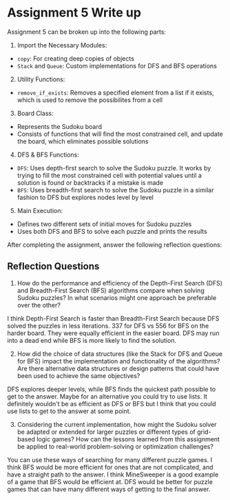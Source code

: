# Assignment 5 Write up

Assignment 5 can be broken up into the following parts:
1. Import the Necessary Modules:
- `copy`: For creating deep copies of objects
- `Stack` and `Queue`: Custom implementations for DFS and BFS operations
2. Utility Functions: 
- `remove_if_exists`: Removes a specified element from a list if it exists, which is used to remove the possibilites from a cell
3. Board Class:
- Represents the Sudoku board
- Consists of functions that will find the most constrained cell, and update the board, which eliminates possible solutions
4. DFS & BFS Functions:
- `DFS`: Uses depth-first search to solve the Sudoku puzzle. It works by trying to fill the most constrained cell with potential values until a solution is found or backtracks if a mistake is made
- `BFS`: Uses breadth-first search to solve the Sudoku puzzle in a similar fashion to DFS but explores nodes level by level
5. Main Execution:
- Defines two different sets of initial moves for Sudoku puzzles
- Uses both DFS and BFS to solve each puzzle and prints the results


After completing the assignment, answer the following reflection questions:

## Reflection Questions

1. How do the performance and efficiency of the Depth-First Search (DFS) and Breadth-First Search (BFS) algorithms compare when solving Sudoku puzzles? In what scenarios might one approach be preferable over the other?

I think Depth-First Search is faster than Breadth-First Search because DFS solved the puzzles in less iterations. 337 for DFS vs 556 for BFS on the harder board. They were equally efficient in the easier board. DFS may run into a dead end while BFS is more likely to find the solution.

2. How did the choice of data structures (like the Stack for DFS and Queue for BFS) impact the implementation and functionality of the algorithms? Are there alternative data structures or design patterns that could have been used to achieve the same objectives?


DFS explores deeper levels, while BFS finds the quickest path possible to get to the answer. Maybe for an alternative you could try to use lists. It definitely wouldn't be as efficient as DFS or BFS but I think that you could use lists to get to the answer at some point.

3. Considering the current implementation, how might the Sudoku solver be adapted or extended for larger puzzles or different types of grid-based logic games? How can the lessons learned from this assignment be applied to real-world problem-solving or optimization challenges?

You can use these ways of searching for many different puzzle games. I think BFS would be more efficient for ones that are not complicated, and have a straight path to the answer. I think MineSweeper is a good example of a game that BFS would be efficient at. DFS would be better for puzzle games that can have many different ways of getting to the final answer.


